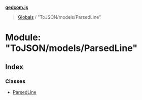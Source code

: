**[gedcom.js](../README.md)**

> [Globals](../globals.md) / "ToJSON/models/ParsedLine"

# Module: "ToJSON/models/ParsedLine"

## Index

### Classes

* [ParsedLine](../classes/_tojson_models_parsedline_.parsedline.md)
